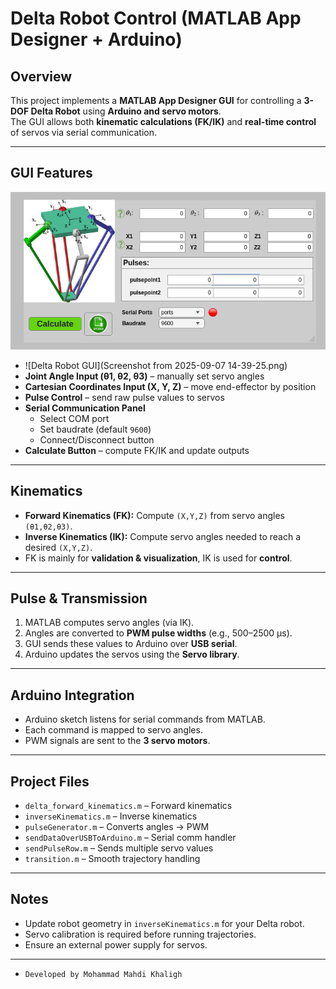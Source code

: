 # Delta Robot Control (MATLAB App Designer + Arduino)

##  Overview
This project implements a **MATLAB App Designer GUI** for controlling a **3-DOF Delta Robot** using **Arduino and servo motors**.  
The GUI allows both **kinematic calculations (FK/IK)** and **real-time control** of servos via serial communication.

---

##  GUI Features
![Delta Robot GUI](Screenshot%20from%202025-09-07%2014-39-25.png)
- ![Delta Robot GUI](Screenshot from 2025-09-07 14-39-25.png)
- **Joint Angle Input (θ1, θ2, θ3)** – manually set servo angles  
- **Cartesian Coordinates Input (X, Y, Z)** – move end-effector by position  
- **Pulse Control** – send raw pulse values to servos  
- **Serial Communication Panel**  
  - Select COM port  
  - Set baudrate (default `9600`)  
  - Connect/Disconnect button  
- **Calculate Button** – compute FK/IK and update outputs  

---

##  Kinematics
- **Forward Kinematics (FK):** Compute `(X,Y,Z)` from servo angles `(θ1,θ2,θ3)`.  
- **Inverse Kinematics (IK):** Compute servo angles needed to reach a desired `(X,Y,Z)`.  
- FK is mainly for **validation & visualization**, IK is used for **control**.  

---

##  Pulse & Transmission
1. MATLAB computes servo angles (via IK).  
2. Angles are converted to **PWM pulse widths** (e.g., 500–2500 µs).  
3. GUI sends these values to Arduino over **USB serial**.  
4. Arduino updates the servos using the **Servo library**.  

---

##  Arduino Integration
- Arduino sketch listens for serial commands from MATLAB.  
- Each command is mapped to servo angles.  
- PWM signals are sent to the **3 servo motors**.  

---

##  Project Files
- `delta_forward_kinematics.m` – Forward kinematics  
- `inverseKinematics.m` – Inverse kinematics  
- `pulseGenerator.m` – Converts angles → PWM  
- `sendDataOverUSBToArduino.m` – Serial comm handler  
- `sendPulseRow.m` – Sends multiple servo values  
- `transition.m` – Smooth trajectory handling  

---

##  Notes
- Update robot geometry in `inverseKinematics.m` for your Delta robot.  
- Servo calibration is required before running trajectories.  
- Ensure an external power supply for servos.  

---

-     Developed by Mohammad Mahdi Khaligh
